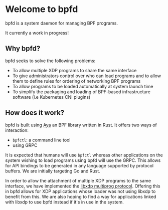 # Welcome to bpfd

bpfd is a system daemon for managing BPF programs.

It currently a work in progress!

## Why bpfd?

bpfd seeks to solve the following problems:

- To allow multiple XDP programs to share the same interface
- To give administrators control over who can load programs and to allow them to define rules for ordering of networking BPF programs
- To allow programs to be loaded automatically at system launch time
- To simplify the packaging and loading of BPF-based infrastructure software (i.e Kubernetes CNI plugins)

## How does it work?

bpfd is built using [Aya](https://aya-rs.dev) an BPF library written in Rust.
It offers two ways of interaction:

- `bpfctl`: a command line tool
- using GRPC

It is expected that humans will use `bpfctl` whereas other applications on the system wishing to load programs using
bpfd will use the GRPC. This allows for API bindings to be generated in any language supported by protocol buffers.
We are initially targeting Go and Rust.

In order to allow the attachment of multiple XDP programs to the same interface, we have implemented the
[libxdp multiprog protocol](https://github.com/xdp-project/xdp-tools/tree/master/lib/libxdp/protocol.org).
Offering this in bpfd allows for XDP applications whose loader was not using libxdp to benefit from this.
We are also hoping to find a way for applications linked with libxdp to use bpfd instead if it's
in use in the system.
